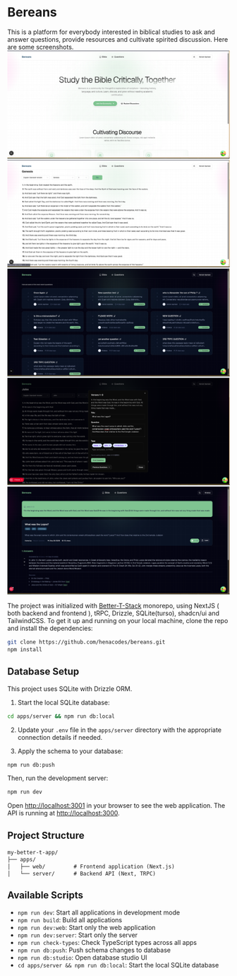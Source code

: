 # Bereans

This is a platform for everybody interested in biblical studies to ask and answer questions, provide resources and cultivate spirited discussion. Here are some screenshots.
![shot1](./screenshots/shot1.png)
![shot2](./screenshots/shot2.png)
![shot3](./screenshots/shot3.png)
![shot4](./screenshots/shot4.png)
![shot5](./screenshots/shot5.png)

The project was initialized with [Better-T-Stack](https://github.com/AmanVarshney01/create-better-t-stack) monorepo, using NextJS ( both backend and frontend ), tRPC, Drizzle, SQLite(turso), shadcn/ui and TailwindCSS. To get it up and running on your local machine, clone the repo and install the dependencies:

```bash
git clone https://github.com/henacodes/bereans.git
npm install
```

## Database Setup

This project uses SQLite with Drizzle ORM.

1. Start the local SQLite database:

```bash
cd apps/server && npm run db:local
```

2. Update your `.env` file in the `apps/server` directory with the appropriate connection details if needed.

3. Apply the schema to your database:

```bash
npm run db:push
```

Then, run the development server:

```bash
npm run dev
```

Open [http://localhost:3001](http://localhost:3001) in your browser to see the web application.
The API is running at [http://localhost:3000](http://localhost:3000).

## Project Structure

```
my-better-t-app/
├── apps/
│   ├── web/         # Frontend application (Next.js)
│   └── server/      # Backend API (Next, TRPC)
```

## Available Scripts

- `npm run dev`: Start all applications in development mode
- `npm run build`: Build all applications
- `npm run dev:web`: Start only the web application
- `npm run dev:server`: Start only the server
- `npm run check-types`: Check TypeScript types across all apps
- `npm run db:push`: Push schema changes to database
- `npm run db:studio`: Open database studio UI
- `cd apps/server && npm run db:local`: Start the local SQLite database
